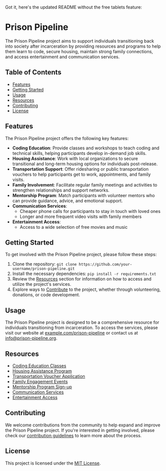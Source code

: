 Got it, here's the updated README without the free tablets feature:

# Prison Pipeline

The Prison Pipeline project aims to support individuals transitioning back into society after incarceration by providing resources and programs to help them learn to code, secure housing, maintain strong family connections, and access entertainment and communication services.

## Table of Contents
- [Features](#features)
- [Getting Started](#getting-started)
- [Usage](#usage)
- [Resources](#resources)
- [Contributing](#contributing)
- [License](#license)

## Features

The Prison Pipeline project offers the following key features:

- **Coding Education**: Provide classes and workshops to teach coding and technical skills, helping participants develop in-demand job skills.
- **Housing Assistance**: Work with local organizations to secure transitional and long-term housing options for individuals post-release.
- **Transportation Support**: Offer ridesharing or public transportation vouchers to help participants get to work, appointments, and family visits.
- **Family Involvement**: Facilitate regular family meetings and activities to strengthen relationships and support networks.
- **Mentorship Program**: Match participants with volunteer mentors who can provide guidance, advice, and emotional support.
- **Communication Services**:
  - Cheaper phone calls for participants to stay in touch with loved ones
  - Longer and more frequent video visits with family members
- **Entertainment Access**:
  - Access to a wide selection of free movies and music

## Getting Started

To get involved with the Prison Pipeline project, please follow these steps:

1. Clone the repository: `git clone https://github.com/your-username/prison-pipeline.git`
2. Install the necessary dependencies: `pip install -r requirements.txt`
3. Review the [Resources](#resources) section for information on how to access and utilize the project's services.
4. Explore ways to [Contribute](#contributing) to the project, whether through volunteering, donations, or code development.

## Usage

The Prison Pipeline project is designed to be a comprehensive resource for individuals transitioning from incarceration. To access the services, please visit our website at [example.com/prison-pipeline](https://example.com/prison-pipeline) or contact us at [info@prison-pipeline.org](mailto:info@prison-pipeline.org).

## Resources

- [Coding Education Classes](https://example.com/coding-classes)
- [Housing Assistance Program](https://example.com/housing-support)
- [Transportation Voucher Application](https://example.com/transportation-assistance)
- [Family Engagement Events](https://example.com/family-involvement)
- [Mentorship Program Sign-up](https://example.com/mentorship)
- [Communication Services](https://example.com/communication)
- [Entertainment Access](https://example.com/entertainment)

## Contributing

We welcome contributions from the community to help expand and improve the Prison Pipeline project. If you're interested in getting involved, please check our [contribution guidelines](CONTRIBUTING.md) to learn more about the process.

## License

This project is licensed under the [MIT License](LICENSE).
